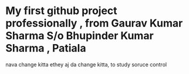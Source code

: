# My first github project professionally , from Gaurav Kumar Sharma S/o Bhupinder Kumar Sharma , Patiala

nava change kitta ethey
aj da change kitta, to study soruce control